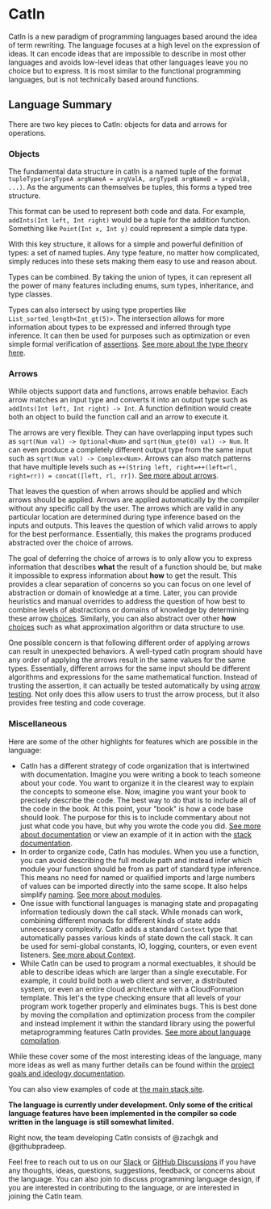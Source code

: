 # Catln

Catln is a new paradigm of programming languages based around the idea of term rewriting.
The language focuses at a high level on the expression of ideas.
It can encode ideas that are impossible to describe in most other languages and avoids low-level ideas that other languages leave you no choice but to express.
It is most similar to the functional programming languages, but is not technically based around functions.

## Language Summary

There are two key pieces to Catln: objects for data and arrows for operations.

### Objects

The fundamental data structure in catln is a named tuple of the format `tupleType(argTypeA argNameA = argValA, argTypeB argNameB = argValB, ...)`. As the arguments can themselves be tuples, this forms a typed tree structure.

This format can be used to represent both code and data. For example, `addInts(Int left, Int right)` would be a tuple for the addition function. Something like `Point(Int x, Int y)` could represent a simple data type.

With this key structure, it allows for a simple and powerful definition of types: a set of named tuples. Any type feature, no matter how complicated, simply reduces into these sets making them easy to use and reason about.

Types can be combined. By taking the union of types, it can represent all the power of many features including enums, sum types, inheritance, and type classes.

Types can also intersect by using type properties like `List_sorted_length<Int_gt(5)>`. The intersection allows for more information about types to be expressed and inferred through type inference. It can then be used for purposes such as optimization or even simple formal verification of [assertions](philosophy/assertions.md). [See more about the type theory here](philosophy/typeTheory.md).

### Arrows

While objects support data and functions, arrows enable behavior. Each arrow matches an input type and converts it into an output type such as `addInts(Int left, Int right) -> Int`. A function definition would create both an object to build the function call and an arrow to execute it.

The arrows are very flexible. They can have overlapping input types such as `sqrt(Num val) -> Optional<Num>` and `sqrt(Num_gte(0) val) -> Num`. It can even produce a completely different output type from the same input such as `sqrt(Num val) -> Complex<Num>`. Arrows can also match patterns that have multiple levels such as `++(String left, right=++(left=rl, right=rr)) = concat([left, rl, rr])`. [See more about arrows](philosophy/basics.md).

That leaves the question of when arrows should be applied and which arrows should be applied. Arrows are applied automatically by the compiler without any specific call by the user. The arrows which are valid in any particular location are determined during type inference based on the inputs and outputs. This leaves the question of which valid arrows to apply for the best performance. Essentially, this makes the programs produced abstracted over the choice of arrows.

The goal of deferring the choice of arrows is to only allow you to express information that describes **what** the result of a function should be, but make it impossible to express information about **how** to get the result. This provides a clear separation of concerns so you can focus on one level of abstraction or domain of knowledge at a time. Later, you can provide heuristics and manual overrides to address the question of how best to combine levels of abstractions or domains of knowledge by determining these arrow [choices](philosophy/choice.md). Similarly, you can also abstract over other **how** [choices](philosophy/choice.md) such as what approximation algorithm or data structure to use.

One possible concern is that following different order of applying arrows can result in unexpected behaviors. A well-typed catln program should have any order of applying the arrows result in the same values for the same types. Essentially, different arrows for the same input should be different algorithms and expressions for the same mathematical function. Instead of trusting the assertion, it can actually be tested automatically by using [arrow testing](philosophy/arrowTesting.md). Not only does this allow users to trust the arrow process, but it also provides free testing and code coverage.

### Miscellaneous

Here are some of the other highlights for features which are possible in the language:

- Catln has a different strategy of code organization that is intertwined with documentation. Imagine you were writing a book to teach someone about your code. You want to organize it in the clearest way to explain the concepts to someone else. Now, imagine you want your book to precisely describe the code. The best way to do that is to include all of the code in the book. At this point, your "book" is how a code base should look. The purpose for this is to include commentary about not just what code you have, but why you wrote the code you did. [See more about documentation](philosophy/documentation.md) or view an example of it in action with the [stack documentation](https://stack.catln.dev).
- In order to organize code, Catln has modules. When you use a function, you can avoid describing the full module path and instead infer which module your function should be from as part of standard type inference. This means no need for named or qualified imports and large numbers of values can be imported directly into the same scope. It also helps simplify [naming](philosophy/naming.md). [See more about modules](philosophy/modules.md).
- One issue with functional languages is managing state and propagating information tediously down the call stack. While monads can work, combining different monads for different kinds of state adds unnecessary complexity. Catln adds a standard `Context` type that automatically passes various kinds of state down the call stack. It can be used for semi-global constants, IO, logging, counters, or even event listeners. [See more about Context](philosophy/context.md).
- While Catln can be used to program a normal exectuables, it should be able to describe ideas which are larger than a single executable. For example, it could build both a web client and server, a distributed system, or even an entire cloud architecture with a CloudFormation template. This let's the type checking ensure that all levels of your program work together properly and eliminates bugs. This is best done by moving the compilation and optimization process from the compiler and instead implement it within the standard library using the powerful metaprogramming features Catln provides. [See more about language compilation](philosophy/languageCompilation.md).

While these cover some of the most interesting ideas of the language, many more ideas as well as many further details can be found within the [project goals and ideology documentation](philosophy).

You can also view examples of code at [the main stack site](https://stack.catln.dev).

**The language is currently under development. Only some of the critical language features have been implemented in the compiler so code written in the language is still somewhat limited.**

Right now, the team developing Catln consists of @zachgk and @githubpradeep.

Feel free to reach out to us on our [Slack](https://join.slack.com/t/catln/shared_invite/zt-qkfr40mp-e7kIhGWYJK03RjUrYFRTDQ) or [GitHub Discussions](https://github.com/zachgk/catln/discussions) if you have any thoughts, ideas, questions, suggestions, feedback, or concerns about the language. You can also join to discuss programming language design, if you are interested in contributing to the language, or are interested in joining the Catln team.
